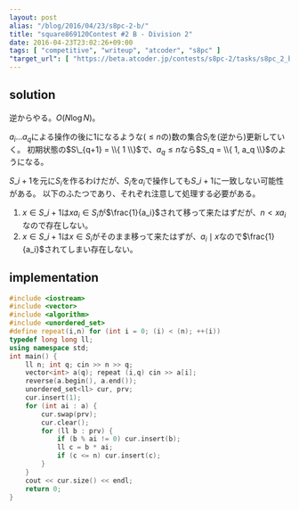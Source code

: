 ```yaml
---
layout: post
alias: "/blog/2016/04/23/s8pc-2-b/"
title: "square869120Contest #2 B - Division 2"
date: 2016-04-23T23:02:26+09:00
tags: [ "competitive", "writeup", "atcoder", "s8pc" ]
"target_url": [ "https://beta.atcoder.jp/contests/s8pc-2/tasks/s8pc_2_b" ]
---
```


## solution

逆からやる。$O(N \log N)$。

$a_i \dots a_q$による操作の後に$1$になるような($\le n$の)数の集合$S_i$を(逆から)更新していく。
初期状態の$S\_{q+1} = \\{ 1 \\}$で、$a_q \le n$なら$S_q = \\{ 1, a_q \\}$のようになる。

$S\_{i+1}$を元に$S_i$を作るわけだが、$S_i$を$a_i$で操作しても$S\_{i+1}$に一致しない可能性がある。
以下のふたつであり、それぞれ注意して処理する必要がある。

1.  $x \in S\_{i+1}$は$x a_i \in S_i$が$\frac{1}{a_i}$されて移って来たはずだが、$n \lt x a_i$なので存在しない。
2.  $x \in S\_{i+1}$は$x \in S_i$がそのまま移って来たはずが、$a_i \mid x$なので$\frac{1}{a_i}$されてしまい存在しない。

## implementation

``` c++
#include <iostream>
#include <vector>
#include <algorithm>
#include <unordered_set>
#define repeat(i,n) for (int i = 0; (i) < (n); ++(i))
typedef long long ll;
using namespace std;
int main() {
    ll n; int q; cin >> n >> q;
    vector<int> a(q); repeat (i,q) cin >> a[i];
    reverse(a.begin(), a.end());
    unordered_set<ll> cur, prv;
    cur.insert(1);
    for (int ai : a) {
        cur.swap(prv);
        cur.clear();
        for (ll b : prv) {
            if (b % ai != 0) cur.insert(b);
            ll c = b * ai;
            if (c <= n) cur.insert(c);
        }
    }
    cout << cur.size() << endl;
    return 0;
}
```
